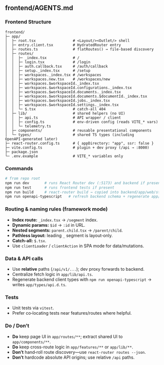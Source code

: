 ## frontend/AGENTS.md

### Frontend Structure

```
frontend/
├─ app/
│  ├─ root.tsx                 # <Layout/><Outlet/> shell
│  ├─ entry.client.tsx         # HydratedRouter entry
│  ├─ routes.ts                # flatRoutes() → file-based discovery
│  ├─ routes/
│  │  ├─ _index.tsx            # /
│  │  ├─ login.tsx             # /login
│  │  ├─ auth.callback.tsx     # /auth/callback
│  │  ├─ setup._index.tsx      # /setup
│  │  ├─ workspaces._index.tsx # /workspaces
│  │  ├─ workspaces.new.tsx    # /workspaces/new
│  │  ├─ workspaces.$workspaceId._index.tsx
│  │  ├─ workspaces.$workspaceId.configurations._index.tsx
│  │  ├─ workspaces.$workspaceId.documents._index.tsx
│  │  ├─ workspaces.$workspaceId.documents.$documentId._index.tsx
│  │  ├─ workspaces.$workspaceId.jobs._index.tsx
│  │  ├─ workspaces.$workspaceId.settings._index.tsx
│  │  └─ $.tsx                 # catch‑all 404
│  ├─ lib/                     # shared helpers (no UI)
│  │  ├─ api.ts                # API wrapper / client
│  │  ├─ config.ts             # env-driven config (reads VITE_* vars)
│  │  └─ telemetry.ts
│  ├─ components/              # reusable presentational components
│  └─ types/                   # shared TS types (including OpenAPI‑generated later)
├─ react-router.config.ts      # { appDirectory: "app", ssr: false }
├─ vite.config.ts              # plugin + dev proxy (/api → :8000)
├─ package.json
└─ .env.example                # VITE_* variables only
```

### Commands

```bash
# from repo root
npm run dev       # runs React Router dev (:5173) and backend if present
npm run test      # runs frontend tests if present
npm run build     # react-router build → copied into backend/app/web/static by root build
npm run openapi-typescript   # refresh backend schema + regenerate app/types/api.d.ts
```

### Routing & naming rules (framework mode)

* **Index route:** `_index.tsx` → `/segment` index.
* **Dynamic params:** `$id` → `:id` in URL.
* **Nested segments:** `parent.child.tsx` → `/parent/child`.
* **Pathless layout:** leading `_` segment is layout‑only.
* **Catch‑all:** `$.tsx`.
* Use `clientLoader` / `clientAction` in SPA mode for data/mutations.

### Data & API calls

* Use **relative** paths (`/api/v1/...`); dev proxy forwards to backend.
* Centralize fetch logic in `app/lib/api.ts`.
* Regenerate backend client types with `npm run openapi-typescript` → writes `app/types/api.d.ts`.

### Tests

* Unit tests via `vitest`.
* Prefer co‑locating tests near features/routes where helpful.

### Do / Don’t

* **Do** keep page UI in `app/routes/**`; extract shared UI to `app/components/**`.
* **Do** keep cross-route logic in `app/features/**` or `app/lib/**`.
* **Don’t** hand‑roll route discovery—use `react-router routes --json`.
* **Don’t** hardcode absolute API origins; use relative `/api` paths.
